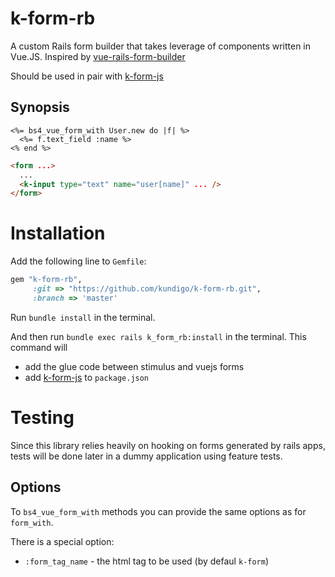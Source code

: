 # k-form-rb

A custom Rails form builder that takes leverage of components written in Vue.JS. Inspired by [vue-rails-form-builder](https://github.com/kuroda/vue-rails-form-builder)

Should be used in pair with [k-form-js](https://github.com/kundigo/k-form-js)

Synopsis
--------

```erb
<%= bs4_vue_form_with User.new do |f| %>
  <%= f.text_field :name %>
<% end %>
```

```html
<form ...>
  ...
  <k-input type="text" name="user[name]" ... />
</form>
```

# Installation

Add the following line to `Gemfile`:

```ruby
gem "k-form-rb", 
     :git => "https://github.com/kundigo/k-form-rb.git",
     :branch => 'master'
```

Run `bundle install` in the terminal.

And then run `bundle exec rails k_form_rb:install` in the terminal. This command will

* add the glue code between stimulus and vuejs forms
* add [k-form-js](https://github.com/kundigo/k-form-js) to `package.json`

# Testing

Since this library relies heavily on hooking on forms generated by rails apps, tests will be done later in a dummy application using feature tests.

Options
-------

To `bs4_vue_form_with` methods you can provide the same options as for `form_with`.

There is a special option:

* `:form_tag_name` - the html tag to be used (by defaul `k-form`)


